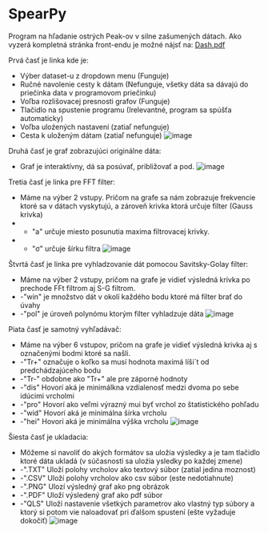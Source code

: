# SpearPy
Program na hľadanie ostrých Peak-ov v silne zašumených dátach.
Ako vyzerá kompletná stránka front-endu je možné nájsť na: 
[Dash.pdf](https://github.com/SamuelAmrich/SpearPy/files/6453927/Dash.pdf)

Prvá časť je linka kde je: 
  - Výber dataset-u z dropdown menu (Funguje)
  - Ručné navolenie cesty k dátam (Nefunguje, všetky dáta sa dávajú do priečinka data v programovom priečinku)
  - Voľba rozlišovacej presnosti grafov (Funguje)
  - Tlačidlo na spustenie programu (Irelevantné, program sa spúšťa automaticky)
  -  Voľba uloźených nastavení (zatiaľ nefunguje)
  -  Cesta k uloženým dátam (zatiaľ nefunguje)
![image](https://user-images.githubusercontent.com/55489761/118136746-bb4a2700-b404-11eb-858d-12efeb69bc51.png)


Druhá časť je graf zobrazujúci originálne dáta:
  - Graf je interaktívny, dá sa posúvať, približovať a pod.
![image](https://user-images.githubusercontent.com/55489761/118136952-f0ef1000-b404-11eb-8626-b4b0030037ad.png)

Tretia časť je linka pre FFT filter:
  - Máme na výber 2 vstupy. Pričom na grafe sa nám zobrazuje frekvencie ktoré sa v dátach vyskytujú, a zároveň krivka ktorá určuje filter (Gauss krivka)
  - - "a" určuje miesto posunutia maxima filtrovacej krivky.
  - - "σ" určuje šírku filtra
![image](https://user-images.githubusercontent.com/55489761/118137942-0fa1d680-b406-11eb-9443-c691f2bfbe77.png)

Štvrtá časť je linka pre vyhladzovanie dát pomocou Savitsky-Golay filter:
  - Máme na výber 2 vstupy, pričom na grafe je vidieť výsledná krivka po prechode FFt filtrom aj S-G filtrom.
  - -"win" je množstvo dát v okolí každého bodu ktoré má filter brať do úvahy
  - -"pol" je úroveň polynómu ktorým filter vyhladzuje dáta
![image](https://user-images.githubusercontent.com/55489761/118138570-c7cf7f00-b406-11eb-94da-bb80c8ccbbbd.png)

Piata časť je samotný vyhľadávač:
  - Máme na výber 6 vstupov, pričom na grafe je vidieť výsledná krivka aj s označenými bodmi ktoré sa našli.
  - -"Tr+" označuje o koľko sa musí hodnota maximá líši´t od predchádzajúceho bodu
  - -"Tr-" obdobne ako "Tr+" ale pre záporné hodnoty
  - -"dis" Hovorí aká je minimálkna vzdialenosť medzi dvoma po sebe idúcimi vrcholmi
  - -"pro" Hovorí ako veľmi výrazný mui byť vrchol zo štatistického pohľadu
  - -"wid" Hovorí aká je minimálna šírka vrcholu
  - -"hei" Hovorí aká je minimálna výška vrcholu
![image](https://user-images.githubusercontent.com/55489761/118139967-3234ef00-b408-11eb-8746-00e03635dc3c.png)

Šiesta časť je ukladacia:
  - Môžeme si navoliť do akých formátov sa uložia výsledky a je tam tlačidlo ktoré dáta ukladá (v súčasnosti sa uloźia ysledky po každej zmene)
  - -".TXT" Uloží polohy vrcholov ako textový súbor (zatial jedina moznost)
  - -".CSV" Uloží polohy vrcholov ako csv súbor (este nedotiahnute)
  - -".PNG" Ulozí výsledný graf ako png obrázok
  - -".PDF" Uloží výsledený graf ako pdf súbor
  - -"QLS" Uloží nastavenie všetkých parametrov ako vlastný typ súbory a ktorý si potom vie naloadovať pri ďalšom spustení (ešte vyžaduje dokočiť) 
![image](https://user-images.githubusercontent.com/55489761/118141802-0f0b3f00-b40a-11eb-91e9-d5f12a83cc8a.png)
